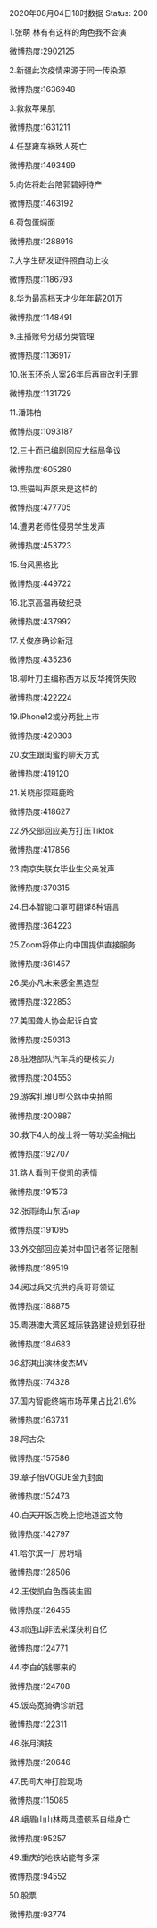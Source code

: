 2020年08月04日18时数据
Status: 200

1.张萌 林有有这样的角色我不会演

微博热度:2902125

2.新疆此次疫情来源于同一传染源

微博热度:1636948

3.救救苹果肌

微博热度:1631211

4.任瑟雍车祸致人死亡

微博热度:1493499

5.向佐将赴台陪郭碧婷待产

微博热度:1463192

6.荷包蛋焖面

微博热度:1288916

7.大学生研发证件照自动上妆

微博热度:1186793

8.华为最高档天才少年年薪201万

微博热度:1148491

9.主播账号分级分类管理

微博热度:1136917

10.张玉环杀人案26年后再审改判无罪

微博热度:1131729

11.潘玮柏

微博热度:1093187

12.三十而已编剧回应大结局争议

微博热度:605280

13.熊猫叫声原来是这样的

微博热度:477705

14.遭男老师性侵男学生发声

微博热度:453723

15.台风黑格比

微博热度:449722

16.北京高温再破纪录

微博热度:437992

17.关俊彦确诊新冠

微博热度:435236

18.柳叶刀主编称西方以反华掩饰失败

微博热度:422224

19.iPhone12或分两批上市

微博热度:420303

20.女生跟闺蜜的聊天方式

微博热度:419120

21.关晓彤探班鹿晗

微博热度:418627

22.外交部回应美方打压Tiktok

微博热度:417856

23.南京失联女毕业生父亲发声

微博热度:370315

24.日本智能口罩可翻译8种语言

微博热度:364223

25.Zoom将停止向中国提供直接服务

微博热度:361457

26.吴亦凡未来感全黑造型

微博热度:322853

27.美国聋人协会起诉白宫

微博热度:259313

28.驻港部队汽车兵的硬核实力

微博热度:204553

29.游客扎堆U型公路中央拍照

微博热度:200887

30.救下4人的战士将一等功奖金捐出

微博热度:192707

31.路人看到王俊凯的表情

微博热度:191573

32.张雨绮山东话rap

微博热度:191095

33.外交部回应美对中国记者签证限制

微博热度:189519

34.阅过兵又抗洪的兵哥哥领证

微博热度:188875

35.粤港澳大湾区城际铁路建设规划获批

微博热度:184683

36.舒淇出演林俊杰MV

微博热度:174328

37.国内智能终端市场苹果占比21.6%

微博热度:163731

38.阿古朵

微博热度:157586

39.章子怡VOGUE金九封面

微博热度:152473

40.白天开饭店晚上挖地道盗文物

微博热度:142797

41.哈尔滨一厂房坍塌

微博热度:128506

42.王俊凯白色西装生图

微博热度:126455

43.祁连山非法采煤获利百亿

微博热度:124771

44.李白的钱哪来的

微博热度:124708

45.饭岛宽骑确诊新冠

微博热度:122311

46.张月演技

微博热度:120646

47.民间大神打脸现场

微博热度:115085

48.峨眉山山林两具遗骸系自缢身亡

微博热度:95257

49.重庆的地铁站能有多深

微博热度:94552

50.股票

微博热度:93774

